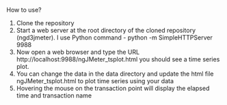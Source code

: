 How to use?

1. Clone the repository
2. Start a web server at the root directory of the cloned repository (ngd3jmeter). I use Python command - python -m SimpleHTTPServer 9988
3. Now open a web browser and type the URL http://localhost:9988/ngJMeter_tsplot.html you should see a time series plot.
4. You can change the data in the data directory and update the html file ngJMeter_tsplot.html to plot time series using your data
5. Hovering the mouse on the transaction point will display the elapsed time and transaction name
    
